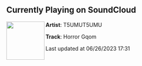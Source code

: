 ## Currently Playing on SoundCloud

[<img align="left" width="100" src="https://i1.sndcdn.com/artworks-GmOAzoTIjAlYR7ik-yIyTWg-t500x500.jpg">](https://soundcloud.com/tsumutsumu/horror-gqom)

**Artist**: T5UMUT5UMU 

**Track**: Horror Gqom

Last updated at 06/26/2023 17:31
